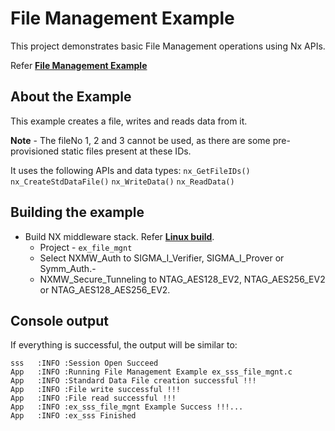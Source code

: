 # File Management Example

This project demonstrates basic File Management operations using Nx APIs.

Refer [**File Management Example**](./ex_sss_file_mgnt.c)

## About the Example

This example creates a file, writes and reads data from it.

**Note** - The fileNo 1, 2 and 3 cannot be used, as there are some pre-provisioned static files present at these IDs.

It uses the following APIs and data types:
    `nx_GetFileIDs()`
    `nx_CreateStdDataFile()`
    `nx_WriteData()`
    `nx_ReadData()`

## Building the example

- Build NX middleware stack. Refer [**Linux build**](../../../doc/linux/readme.md).
	- Project - `ex_file_mgnt`
	- Select NXMW_Auth to SIGMA_I_Verifier, SIGMA_I_Prover or Symm_Auth.-
	- NXMW_Secure_Tunneling to NTAG_AES128_EV2, NTAG_AES256_EV2 or NTAG_AES128_AES256_EV2.

## Console output

If everything is successful, the output will be similar to:
```
sss   :INFO :Session Open Succeed
App   :INFO :Running File Management Example ex_sss_file_mgnt.c
App   :INFO :Standard Data File creation successful !!!
App   :INFO :File write successful !!!
App   :INFO :File read successful !!!
App   :INFO :ex_sss_file_mgnt Example Success !!!...
App   :INFO :ex_sss Finished
```
